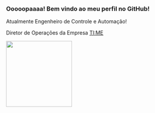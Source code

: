 ### Ooooopaaaa! Bem vindo ao meu perfil no GitHub!

Atualmente Engenheiro de Controle e Automação! 

Diretor de Operações da Empresa <a href='timetime.com.br'> TI:ME </a>

<!--
**PedroIan/PedroIan** is a ✨ _special_ ✨ repository because its `README.md` (this file) appears on your GitHub profile.

Here are some ideas to get you started:

- 🔭 I’m currently working on ...
- 🌱 I’m currently learning ...
- 👯 I’m looking to collaborate on ...
- 🤔 I’m looking for help with ...
- 💬 Ask me about ...
- 📫 How to reach me: ...
- 😄 Pronouns: ...
- ⚡ Fun fact: ...
-->


<img height="180em" src="https://github-readme-stats.vercel.app/api?username=PedroIan&show_icons=true&hide_border=true&&count_private=true&include_all_commits=true" />
